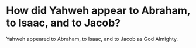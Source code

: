 # How did Yahweh appear to Abraham, to Isaac, and to Jacob?

Yahweh appeared to Abraham, to Isaac, and to Jacob as God Almighty.
